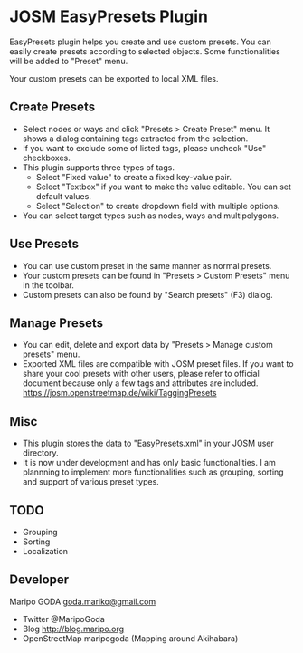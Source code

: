 # JOSM EasyPresets Plugin

EasyPresets plugin helps you create and use custom presets.
You can easily create presets according to selected objects. 
Some functionalities will be added to "Preset" menu.

Your custom presets can be exported to local XML files.

## Create Presets
* Select nodes or ways and click "Presets > Create Preset" menu. It shows a dialog containing tags extracted from the selection.
* If you want to exclude some of listed tags, please uncheck "Use" checkboxes.
* This plugin supports three types of tags.  
	* Select "Fixed value" to create a fixed key-value pair.
	* Select "Textbox" if you want to make the value editable. You can set default values.
	* Select "Selection" to create dropdown field with multiple options.  
* You can select target types such as nodes, ways and multipolygons.

## Use Presets
* You can use custom preset in the same manner as normal presets.
* Your custom presets can be found in "Presets > Custom Presets" menu in the toolbar.
* Custom presets can also be found by "Search presets" (F3) dialog.

## Manage Presets
* You can edit, delete and export data by "Presets > Manage custom presets" menu.
* Exported XML files are compatible with JOSM preset files. If you want to share your cool presets with other users, please refer to official document because only a few tags and attributes are included. https://josm.openstreetmap.de/wiki/TaggingPresets

## Misc
* This plugin stores the data to "EasyPresets.xml" in your JOSM user directory.
* It is now under development and has only basic functionalities. I am plannning to implement more functionalities such as grouping, sorting and support of various preset types. 

## TODO
* Grouping
* Sorting
* Localization

## Developer
Maripo GODA <goda.mariko@gmail.com>
* Twitter @MaripoGoda
* Blog http://blog.maripo.org
* OpenStreetMap maripogoda (Mapping around Akihabara)